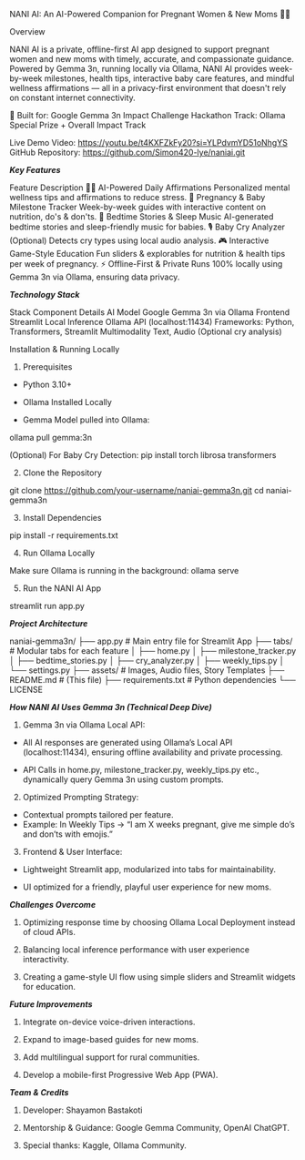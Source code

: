 NANI AI: An AI-Powered Companion for Pregnant Women & New Moms 🤰✨

Overview

NANI AI is a private, offline-first AI app designed to support pregnant women and new moms with timely, accurate, and compassionate guidance. Powered by Gemma 3n, running locally via Ollama, NANI AI provides week-by-week milestones, health tips, interactive baby care features, and mindful wellness affirmations — all in a privacy-first environment that doesn't rely on constant internet connectivity.

🚀 Built for: Google Gemma 3n Impact Challenge Hackathon
Track: Ollama Special Prize + Overall Impact Track

Live Demo Video: https://youtu.be/t4KXFZkFy20?si=YLPdvmYD51oNhgYS
GitHub Repository: https://github.com/Simon420-lye/naniai.git


***Key Features***

Feature	Description
🧘‍♀️ AI-Powered Daily Affirmations	Personalized mental wellness tips and affirmations to reduce stress.
📅 Pregnancy & Baby Milestone Tracker	Week-by-week guides with interactive content on nutrition, do's & don'ts.
🛌 Bedtime Stories & Sleep Music	AI-generated bedtime stories and sleep-friendly music for babies.
🎙️ Baby Cry Analyzer	(Optional) Detects cry types using local audio analysis.
🎮 Interactive Game-Style Education	Fun sliders & explorables for nutrition & health tips per week of pregnancy.
⚡ Offline-First & Private	Runs 100% locally using Gemma 3n via Ollama, ensuring data privacy.

***Technology Stack***

Stack Component	Details
AI Model	Google Gemma 3n via Ollama
Frontend	Streamlit
Local Inference	Ollama API (localhost:11434)
Frameworks: Python, Transformers, Streamlit
Multimodality	Text, Audio (Optional cry analysis)

Installation & Running Locally
1. Prerequisites
   
* Python 3.10+

* Ollama Installed Locally

* Gemma Model pulled into Ollama:

ollama pull gemma:3n

(Optional) For Baby Cry Detection:
pip install torch librosa transformers

2. Clone the Repository

git clone https://github.com/your-username/naniai-gemma3n.git
cd naniai-gemma3n

3. Install Dependencies

pip install -r requirements.txt

4. Run Ollama Locally
   
Make sure Ollama is running in the background:
ollama serve

5. Run the NANI AI App

streamlit run app.py


***Project Architecture***

naniai-gemma3n/
├── app.py                   # Main entry file for Streamlit App
├── tabs/                    # Modular tabs for each feature
│   ├── home.py
│   ├── milestone_tracker.py
│   ├── bedtime_stories.py
│   ├── cry_analyzer.py
│   ├── weekly_tips.py
│   └── settings.py
├── assets/                  # Images, Audio files, Story Templates
├── README.md                 # (This file)
├── requirements.txt          # Python dependencies
└── LICENSE



***How NANI AI Uses Gemma 3n (Technical Deep Dive)***

1. Gemma 3n via Ollama Local API:

* All AI responses are generated using Ollama’s Local API (localhost:11434), ensuring offline availability and private processing.

* API Calls in home.py, milestone_tracker.py, weekly_tips.py etc., dynamically query Gemma 3n using custom prompts.

2. Optimized Prompting Strategy:

* Contextual prompts tailored per feature.
* Example: In Weekly Tips → “I am X weeks pregnant, give me simple do’s and don’ts with emojis.”

3. Frontend & User Interface:

* Lightweight Streamlit app, modularized into tabs for maintainability.

* UI optimized for a friendly, playful user experience for new moms.


***Challenges Overcome***

1. Optimizing response time by choosing Ollama Local Deployment instead of cloud APIs.

2. Balancing local inference performance with user experience interactivity.

3. Creating a game-style UI flow using simple sliders and Streamlit widgets for education.

***Future Improvements***

1. Integrate on-device voice-driven interactions.

2. Expand to image-based guides for new moms.

3. Add multilingual support for rural communities.

4. Develop a mobile-first Progressive Web App (PWA).

***Team & Credits***

1. Developer: Shayamon Bastakoti

2. Mentorship & Guidance: Google Gemma Community, OpenAI ChatGPT.

3. Special thanks: Kaggle, Ollama Community.
  
